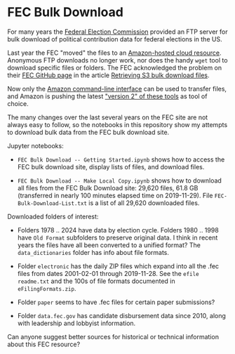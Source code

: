 # FEC Bulk Download

For many years the [Federal Election Commission](https://classic.fec.gov/finance/disclosure/ftpdet.shtml) provided an FTP server for bulk download of political contribution data for federal elections in the US.

Last year the FEC "moved" the files to an [Amazon-hosted cloud resource](https://cg-519a459a-0ea3-42c2-b7bc-fa1143481f74.s3-us-gov-west-1.amazonaws.com/bulk-downloads/index.html).  Anonymous FTP downloads no longer work, nor does the handy `wget` tool to download specific files or folders. The FEC acknowledged the problem on their [FEC GitHub page](https://github.com/fecgov/) in the article [Retrieving S3 bulk download files](https://github.com/fecgov/fec-cms/wiki/Retrieving-S3-bulk-download-files).

Now only the [Amazon command-line interface](https://docs.aws.amazon.com/cli/latest/userguide/cli-chap-install.html) can be used to transfer files, and Amazon is pushing the latest ["version 2" of these tools](https://docs.aws.amazon.com/cli/latest/userguide/install-cliv2.html) as tool of choice.

The many changes over the last several years on the FEC site are not always easy to follow, so the notebooks in this repository show my attempts to download bulk data from the FEC bulk download site.

Jupyter notebooks:

* `FEC Bulk Download -- Getting Started.ipynb` shows how to access the FEC bulk download site, display lists of files, and download files.

* `FEC Bulk Download -- Make Local Copy.ipynb` shows how to download all files from the FEC Bulk Download site:  29,620 files, 61.8 GB (transferred in nearly 100 minutes elapsed time on 2019-11-29). File `FEC-Bulk-Download-List.txt` is a list of all 29,620 downloaded files.

Downloaded folders of interest:

* Folders 1978 .. 2024 have data by election cycle.  Folders 1980 .. 1998 have `Old Format` subfolders to preserve original data.  I think in recent years the files have all been converted to a unified format?  The `data_dictionaries` folder has info about file formats.

* Folder `electronic` has the daily ZIP files which expand into all the .fec files from dates 2001-02-01 through 2019-11-28.  See the `efile readme.txt` and the 100s of file formats documented in `eFilingFormats.zip`.

* Folder `paper` seems to have .fec files for certain paper submissions?

* Folder `data.fec.gov` has candidate disbursement data since 2010, along with leadership and lobbyist information.

Can anyone suggest better sources for historical or technical information about this FEC resource?
